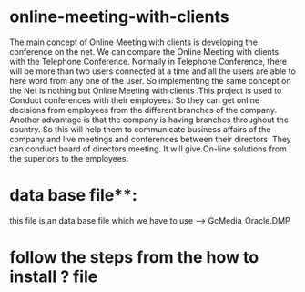 # online-meeting-with-clients
  The main concept of Online Meeting with clients is developing the conference on the net. We can compare the Online Meeting with clients with the Telephone Conference. Normally in Telephone Conference, there will be more than two users connected at a time and all the users are able to here word from any one of the user. So implementing the same concept on the Net is nothing but Online Meeting with clients .This project is used to Conduct conferences with their employees. So they can get online decisions from employees from the different branches of the company. Another advantage is that the company is having branches throughout the country. So this will help them to communicate business affairs of the company and live meetings and conferences between their directors. They can conduct board of directors meeting. It will give On-line solutions from the superiors to the employees.   
  
  
  
  # data base file**:
   this file is an data base file which we have to use  --> GcMedia_Oracle.DMP 
   
   
   # follow the steps from the how to install ? file 
